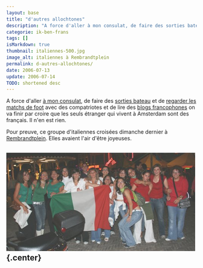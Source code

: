 ```yaml
---
layout: base
title: "d'autres allochtones"
description: "A force d'aller à mon consulat, de faire des sorties bateau et de regarder les matchs de foot avec des compatriotes et de lire des blogs francophones on va fin"
categorie: ik-ben-frans
tags: []
isMarkdown: true
thumbnail: italiennes-500.jpg
image_alt: italiennes à Rembrandtplein
permalink: d-autres-allochtones/
date: 2006-07-13
update: 2006-07-14
TODO: shortened desc 
---
```


A force d'aller [à mon consulat](/carte-inutile), de faire des [sorties bateau](/sortie-en-bateau) et de [regarder les matchs de foot](/on-est-en-finaale) avec des compatriotes et de lire des [blogs francophones](/kreukreuscopie) on va finir par croire que les seuls étranger qui vivent à Amsterdam sont des français. Il n'en est rien.

Pour preuve, ce groupe d'italiennes croisées dimanche dernier à [Rembrandtplein](http://www.amsterdam.info/fr/visite/rembrandtplein/). Elles avaient l'air d'être joyeuses.

![italiennes à Rembrandtplein](italiennes-500.jpg){.center}
---